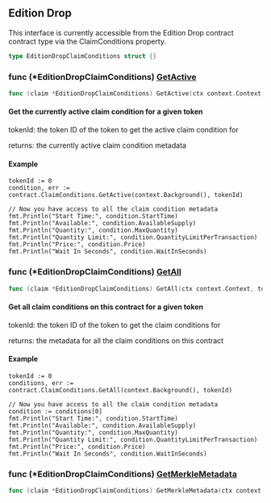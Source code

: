 
## Edition Drop

This interface is currently accessible from the Edition Drop contract contract type via the ClaimConditions property.

```go
type EditionDropClaimConditions struct {}
```

### func \(\*EditionDropClaimConditions\) [GetActive](<https://github.com/thirdweb-dev/go-sdk/blob/main/thirdweb/edition_drop_claim_conditions.go#L54>)

```go
func (claim *EditionDropClaimConditions) GetActive(ctx context.Context, tokenId int) (*ClaimConditionOutput, error)
```

#### Get the currently active claim condition for a given token

tokenId: the token ID of the token to get the active claim condition for

returns: the currently active claim condition metadata

#### Example

```
tokenId := 0
condition, err := contract.ClaimConditions.GetActive(context.Background(), tokenId)

// Now you have access to all the claim condition metadata
fmt.Println("Start Time:", condition.StartTime)
fmt.Println("Available:", condition.AvailableSupply)
fmt.Println("Quantity:", condition.MaxQuantity)
fmt.Println("Quantity Limit:", condition.QuantityLimitPerTransaction)
fmt.Println("Price:", condition.Price)
fmt.Println("Wait In Seconds", condition.WaitInSeconds)
```

### func \(\*EditionDropClaimConditions\) [GetAll](<https://github.com/thirdweb-dev/go-sdk/blob/main/thirdweb/edition_drop_claim_conditions.go#L97>)

```go
func (claim *EditionDropClaimConditions) GetAll(ctx context.Context, tokenId int) ([]*ClaimConditionOutput, error)
```

#### Get all claim conditions on this contract for a given token

tokenId: the token ID of the token to get the claim conditions for

returns: the metadata for all the claim conditions on this contract

#### Example

```
tokenId := 0
conditions, err := contract.ClaimConditions.GetAll(context.Background(), tokenId)

// Now you have access to all the claim condition metadata
condition := conditions[0]
fmt.Println("Start Time:", condition.StartTime)
fmt.Println("Available:", condition.AvailableSupply)
fmt.Println("Quantity:", condition.MaxQuantity)
fmt.Println("Quantity Limit:", condition.QuantityLimitPerTransaction)
fmt.Println("Price:", condition.Price)
fmt.Println("Wait In Seconds", condition.WaitInSeconds)
```

### func \(\*EditionDropClaimConditions\) [GetMerkleMetadata](<https://github.com/thirdweb-dev/go-sdk/blob/main/thirdweb/edition_drop_claim_conditions.go#L129>)

```go
func (claim *EditionDropClaimConditions) GetMerkleMetadata(ctx context.Context) (*map[string]string, error)
```
